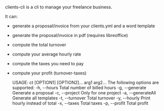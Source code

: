 clients-cli is a cli to manage your freelance business.

It can:

 - generate a proposal/invoice from your clients.yml and a word template
 - generate the proposal/invoice in pdf (requires libreoffice)
 - compute the total turnover
 - compute your average hourly rate
 - compute the taxes you need to pay
 - compute your profit (turnover-taxes)



    USAGE: ct [OPTION1] [OPTION2]... arg1 arg2...
    The following options are supported:
      -h, --hours                   Total number of billed hours
      -g, --generate <ARG1>         Generate a proposal
      -c, --project <ARG1>          Only for one project
      -a, --generateAll             Generate all templates
      -t, --turnover                Total turnover
      -y, --hourly                  Print hourly instead of total
      -x, --taxes                   Total taxes
      -p, --profit                  Total profit
